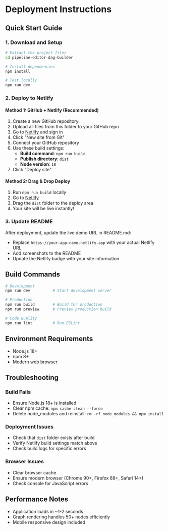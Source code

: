 # Deployment Instructions

## Quick Start Guide

### 1. Download and Setup
```bash
# Extract the project files
cd pipeline-editor-dag-builder

# Install dependencies
npm install

# Test locally
npm run dev
```

### 2. Deploy to Netlify

#### Method 1: GitHub + Netlify (Recommended)
1. Create a new GitHub repository
2. Upload all files from this folder to your GitHub repo
3. Go to [Netlify](https://netlify.com) and sign in
4. Click "New site from Git"
5. Connect your GitHub repository
6. Use these build settings:
   - **Build command**: `npm run build`
   - **Publish directory**: `dist`
   - **Node version**: `18`
7. Click "Deploy site"

#### Method 2: Drag & Drop Deploy
1. Run `npm run build` locally
2. Go to [Netlify](https://netlify.com)
3. Drag the `dist` folder to the deploy area
4. Your site will be live instantly!

### 3. Update README
After deployment, update the live demo URL in README.md:
- Replace `https://your-app-name.netlify.app` with your actual Netlify URL
- Add screenshots to the README
- Update the Netlify badge with your site information

## Build Commands

```bash
# Development
npm run dev          # Start development server

# Production
npm run build        # Build for production
npm run preview      # Preview production build

# Code Quality
npm run lint         # Run ESLint
```

## Environment Requirements
- Node.js 18+
- npm 8+
- Modern web browser

## Troubleshooting

### Build Fails
- Ensure Node.js 18+ is installed
- Clear npm cache: `npm cache clean --force`
- Delete node_modules and reinstall: `rm -rf node_modules && npm install`

### Deployment Issues
- Check that `dist` folder exists after build
- Verify Netlify build settings match above
- Check build logs for specific errors

### Browser Issues
- Clear browser cache
- Ensure modern browser (Chrome 90+, Firefox 88+, Safari 14+)
- Check console for JavaScript errors

## Performance Notes
- Application loads in ~1-2 seconds
- Graph rendering handles 50+ nodes efficiently
- Mobile responsive design included